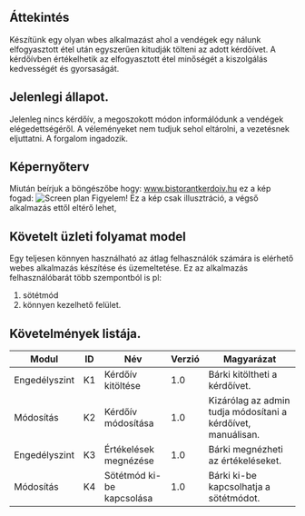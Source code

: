 ## Áttekintés
Készítünk egy olyan wbes alkalmazást ahol a vendégek egy nálunk elfogyasztott étel után egyszerűen kitudják tölteni az adott kérdőívet.
A kérdőívben értékelhetik az elfogyasztott étel minőségét a kiszolgálás kedvességét és gyorsaságát.

## Jelenlegi állapot.
Jelenleg nincs kérdőív, a megoszokott módon informálódunk a vendégek elégedettségéről.
A véleményeket nem tudjuk sehol eltárolni, a vezetésnek eljuttatni.
A forgalom ingadozik.

## Képernyőterv 
Miután beírjuk a böngészőbe hogy: www.bistorantkerdoiv.hu ez a kép fogad: ![Screen plan]()
Figyelem! Ez a kép csak illusztráció, a végső alkalmazás ettől eltérő lehet,

## Követelt üzleti folyamat model
Egy teljesen könnyen használható az átlag felhasználók számára is elérhető webes alkalmazás készítése és üzemeltetése.
Ez az alkalmazás felhasználóbarát több szempontból is pl:
1. sötétmód
2. könnyen kezelhető felület.

## Követelmények listája.
Modul | ID | Név | Verzió | Magyarázat
------------ | ------------- | ------------ | ----------- | -----------
Engedélyszint | K1 | Kérdőív kitöltése | 1.0 | Bárki kitöltheti a kérdőívet.
Módosítás | K2 | Kérdőív módosítása | 1.0 | Kizárólag az admin tudja módosítani a kérdőívet, manuálisan.
Engedélyszint | K3 | Értékelések megnézése | 1.0 | Bárki megnézheti az értékeléseket.
Módosítás | K4 | Sötétmód ki-be kapcsolása | 1.0 | Bárki ki-be kapcsolhatja a sötétmódot.